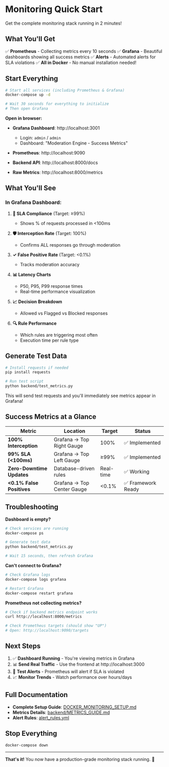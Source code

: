 # Monitoring Quick Start

Get the complete monitoring stack running in 2 minutes!

## What You'll Get

✅ **Prometheus** - Collecting metrics every 10 seconds
✅ **Grafana** - Beautiful dashboards showing all success metrics
✅ **Alerts** - Automated alerts for SLA violations
✅ **All in Docker** - No manual installation needed!

## Start Everything

```bash
# Start all services (including Prometheus & Grafana)
docker-compose up -d

# Wait 30 seconds for everything to initialize
# Then open Grafana
```

**Open in browser:**
- **Grafana Dashboard**: http://localhost:3001
  - Login: `admin` / `admin`
  - Dashboard: "Moderation Engine - Success Metrics"

- **Prometheus**: http://localhost:9090
- **Backend API**: http://localhost:8000/docs
- **Raw Metrics**: http://localhost:8000/metrics

## What You'll See

### In Grafana Dashboard:

1. **🎯 SLA Compliance** (Target: ≥99%)
   - Shows % of requests processed in <100ms

2. **🛡️ Interception Rate** (Target: 100%)
   - Confirms ALL responses go through moderation

3. **✓ False Positive Rate** (Target: <0.1%)
   - Tracks moderation accuracy

4. **📊 Latency Charts**
   - P50, P95, P99 response times
   - Real-time performance visualization

5. **📈 Decision Breakdown**
   - Allowed vs Flagged vs Blocked responses

6. **🔍 Rule Performance**
   - Which rules are triggering most often
   - Execution time per rule type

## Generate Test Data

```bash
# Install requests if needed
pip install requests

# Run test script
python backend/test_metrics.py
```

This will send test requests and you'll immediately see metrics appear in Grafana!

## Success Metrics at a Glance

| Metric | Location | Target | Status |
|--------|----------|--------|--------|
| **100% Interception** | Grafana → Top Right Gauge | 100% | ✅ Implemented |
| **99% SLA (<100ms)** | Grafana → Top Left Gauge | ≥99% | ✅ Implemented |
| **Zero-Downtime Updates** | Database-driven rules | Real-time | ✅ Working |
| **<0.1% False Positives** | Grafana → Top Center Gauge | <0.1% | ✅ Framework Ready |

## Troubleshooting

**Dashboard is empty?**
```bash
# Check services are running
docker-compose ps

# Generate test data
python backend/test_metrics.py

# Wait 15 seconds, then refresh Grafana
```

**Can't connect to Grafana?**
```bash
# Check Grafana logs
docker-compose logs grafana

# Restart Grafana
docker-compose restart grafana
```

**Prometheus not collecting metrics?**
```bash
# Check if backend metrics endpoint works
curl http://localhost:8000/metrics

# Check Prometheus targets (should show "UP")
# Open: http://localhost:9090/targets
```

## Next Steps

1. ✅ **Dashboard Running** - You're viewing metrics in Grafana
2. 📊 **Send Real Traffic** - Use the frontend at http://localhost:3000
3. 🚨 **Test Alerts** - Prometheus will alert if SLA is violated
4. 📈 **Monitor Trends** - Watch performance over hours/days

## Full Documentation

- **Complete Setup Guide**: [DOCKER_MONITORING_SETUP.md](DOCKER_MONITORING_SETUP.md)
- **Metrics Details**: [backend/METRICS_GUIDE.md](backend/METRICS_GUIDE.md)
- **Alert Rules**: [alert_rules.yml](alert_rules.yml)

## Stop Everything

```bash
docker-compose down
```

---

**That's it!** You now have a production-grade monitoring stack running. 🎉
